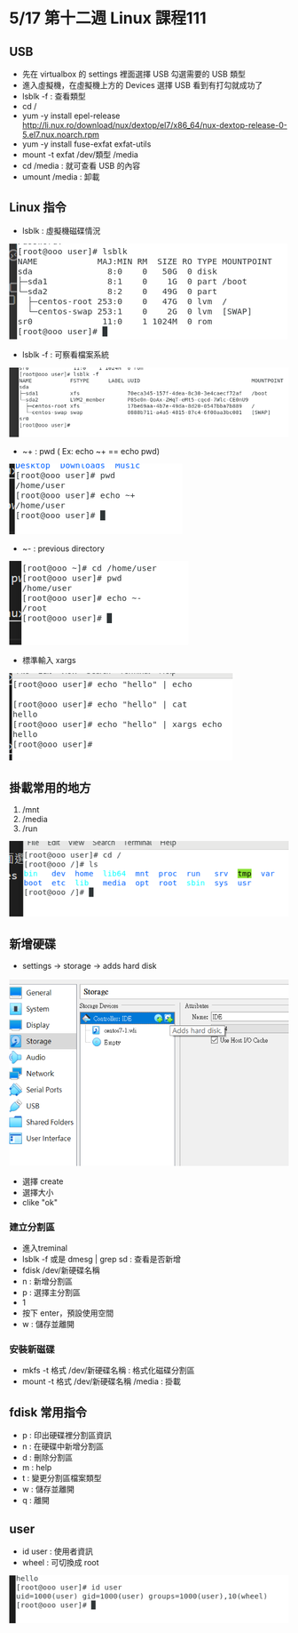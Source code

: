 # 5/17 第十二週 Linux 課程111

## USB
* 先在 virtualbox 的 settings 裡面選擇 USB 勾選需要的 USB 類型
* 進入虛擬機，在虛擬機上方的 Devices 選擇 USB 看到有打勾就成功了
* lsblk -f : 查看類型
* cd /
*  yum -y install epel-release http://li.nux.ro/download/nux/dextop/el7/x86_64/nux-dextop-release-0-5.el7.nux.noarch.rpm
* yum -y install fuse-exfat exfat-utils
* mount -t exfat /dev/類型 /media
* cd /media : 就可查看 USB 的內容
* umount /media : 卸載

## Linux 指令
* lsblk : 虛擬機磁碟情況

![](https://github.com/yucing/linux/blob/main/picture/lsblk.png)

* lsblk -f : 可察看檔案系統

![](https://github.com/yucing/linux/blob/main/picture/lsblk2.png)

* ~+ : pwd ( Ex: echo ~+ == echo pwd)

![](https://github.com/yucing/linux/blob/main/picture/pwd2.png)

* ~- : previous directory

![](https://github.com/yucing/linux/blob/main/picture/pwd3.png)

* 標準輸入 xargs

![](https://github.com/yucing/linux/blob/main/picture/echo6.png)

## 掛載常用的地方
1. /mnt
2. /media
3. /run

![](https://github.com/yucing/linux/blob/main/picture/111.png)

## 新增硬碟
* settings -> storage -> adds hard disk

![](https://github.com/yucing/linux/blob/main/picture/st.png)

* 選擇 create
* 選擇大小
* clike "ok"

### 建立分割區
* 進入treminal
* lsblk -f 或是 dmesg | grep sd : 查看是否新增
* fdisk /dev/新硬碟名稱
* n : 新增分割區
* p : 選擇主分割區
* 1
* 按下 enter，預設使用空間
* w : 儲存並離開

### 安裝新磁碟
* mkfs -t 格式 /dev/新硬碟名稱 : 格式化磁碟分割區
* mount -t 格式 /dev/新硬碟名稱 /media : 掛載

## fdisk 常用指令
* p : 印出硬碟裡分割區資訊
* n : 在硬碟中新增分割區
* d : 刪除分割區
* m : help
* t : 變更分割區檔案類型
* w : 儲存並離開
* q : 離開

## user
* id user : 使用者資訊
* wheel : 可切換成 root

![](https://github.com/yucing/linux/blob/main/picture/user.png)